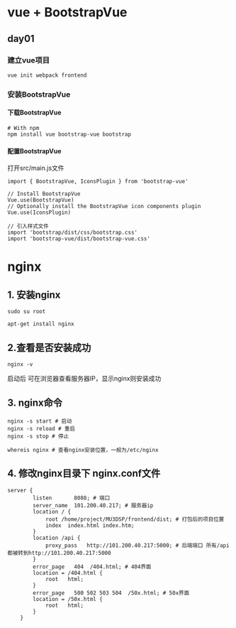 # vue + BootstrapVue

## day01
### 建立vue项目
```
vue init webpack frontend
```

### 安装BootstrapVue
#### 下载BootstrapVue
```
# With npm
npm install vue bootstrap-vue bootstrap
```
#### 配置BootstrapVue
打开src/main.js文件
```
import { BootstrapVue, IconsPlugin } from 'bootstrap-vue'

// Install BootstrapVue
Vue.use(BootstrapVue)
// Optionally install the BootstrapVue icon components plugin
Vue.use(IconsPlugin)

// 引入样式文件
import 'bootstrap/dist/css/bootstrap.css'
import 'bootstrap-vue/dist/bootstrap-vue.css'
```
# nginx
## 1. 安装nginx
```shell
sudo su root

apt-get install nginx
```
## 2.查看是否安装成功
```shell
nginx -v
```
启动后 可在浏览器查看服务器IP，显示nginx则安装成功
## 3. nginx命令
```shell
nginx -s start # 启动
nginx -s reload # 重启
nginx -s stop # 停止

whereis nginx # 查看nginx安装位置，一般为/etc/nginx
```
## 4. 修改nginx目录下 nginx.conf文件
```
server {
        listen       8088; # 端口
        server_name  101.200.40.217; # 服务器ip
        location / {
            root /home/project/MU3DSP/frontend/dist; # 打包后的项目位置
            index  index.html index.htm;
        }
        location /api {
            proxy_pass   http://101.200.40.217:5000; # 后端端口 所有/api都被转到http://101.200.40.217:5000
        }
        error_page   404  /404.html; # 404界面
        location = /404.html {
            root   html;
        }
        error_page   500 502 503 504  /50x.html; # 50x界面
        location = /50x.html {
            root   html;
        }
    }
```


